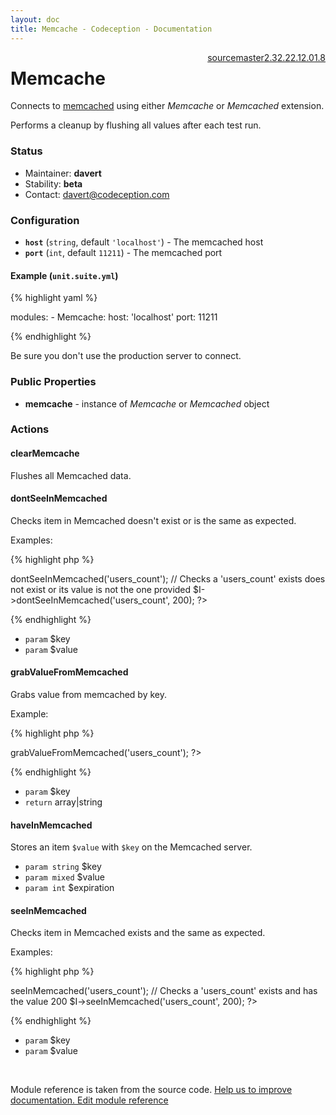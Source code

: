 ```yaml
---
layout: doc
title: Memcache - Codeception - Documentation
---
```




<div class="btn-group" role="group" style="float: right" aria-label="..."><a class="btn btn-default" href="https://github.com/Codeception/Codeception/blob/2.5/src/Codeception/Module/Memcache.php">source</a><a class="btn btn-default" href="https://github.com/Codeception/Codeception/blob/master/docs/modules/Memcache.md">master</a><a class="btn btn-default" href="https://github.com/Codeception/Codeception/blob/2.3/docs/modules/Memcache.md">2.3</a><a class="btn btn-default" href="https://github.com/Codeception/Codeception/blob/2.2/docs/modules/Memcache.md">2.2</a><a class="btn btn-default" href="https://github.com/Codeception/Codeception/blob/2.1/docs/modules/Memcache.md">2.1</a><a class="btn btn-default" href="https://github.com/Codeception/Codeception/blob/2.0/docs/modules/Memcache.md">2.0</a><a class="btn btn-default" href="https://github.com/Codeception/Codeception/blob/1.8/docs/modules/Memcache.md">1.8</a></div>

# Memcache


Connects to [memcached](http://www.memcached.org/) using either _Memcache_ or _Memcached_ extension.

Performs a cleanup by flushing all values after each test run.

### Status

* Maintainer: **davert**
* Stability: **beta**
* Contact: davert@codeception.com

### Configuration

* **`host`** (`string`, default `'localhost'`) - The memcached host
* **`port`** (`int`, default `11211`) - The memcached port

#### Example (`unit.suite.yml`)

{% highlight yaml %}

   modules:
       - Memcache:
           host: 'localhost'
           port: 11211

{% endhighlight %}

Be sure you don't use the production server to connect.

### Public Properties

* **memcache** - instance of _Memcache_ or _Memcached_ object


### Actions

#### clearMemcache
 
Flushes all Memcached data.


#### dontSeeInMemcached
 
Checks item in Memcached doesn't exist or is the same as expected.

Examples:

{% highlight php %}

<?php
// With only one argument, only checks the key does not exist
$I->dontSeeInMemcached('users_count');

// Checks a 'users_count' exists does not exist or its value is not the one provided
$I->dontSeeInMemcached('users_count', 200);
?>

{% endhighlight %}

 * `param` $key
 * `param` $value


#### grabValueFromMemcached
 
Grabs value from memcached by key.

Example:

{% highlight php %}

<?php
$users_count = $I->grabValueFromMemcached('users_count');
?>

{% endhighlight %}

 * `param` $key
 * `return` array|string


#### haveInMemcached
 
Stores an item `$value` with `$key` on the Memcached server.

 * `param string` $key
 * `param mixed` $value
 * `param int` $expiration


#### seeInMemcached
 
Checks item in Memcached exists and the same as expected.

Examples:

{% highlight php %}

<?php
// With only one argument, only checks the key exists
$I->seeInMemcached('users_count');

// Checks a 'users_count' exists and has the value 200
$I->seeInMemcached('users_count', 200);
?>

{% endhighlight %}

 * `param` $key
 * `param` $value

<p>&nbsp;</p><div class="alert alert-warning">Module reference is taken from the source code. <a href="https://github.com/Codeception/Codeception/tree/2.5/src/Codeception/Module/Memcache.php">Help us to improve documentation. Edit module reference</a></div>
